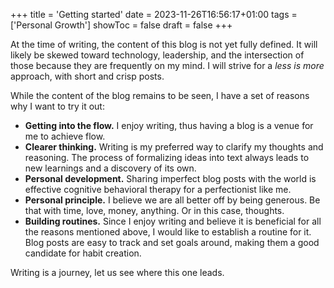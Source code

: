 +++
title = 'Getting started'
date = 2023-11-26T16:56:17+01:00
tags = ['Personal Growth']
showToc = false
draft = false
+++

At the time of writing, the content of this blog is not yet fully defined. It will likely be skewed toward technology, leadership, and the intersection of those because they are frequently on my mind. I will strive for a _less is more_ approach, with short and crisp posts.

While the content of the blog remains to be seen, I have a set of reasons why I want to try it out:

- **Getting into the flow.** I enjoy writing, thus having a blog is a venue for me to achieve flow.
- **Clearer thinking.** Writing is my preferred way to clarify my thoughts and reasoning. The process of formalizing ideas into text always leads to new learnings and a discovery of its own.
- **Personal development.** Sharing imperfect blog posts with the world is effective cognitive behavioral therapy for a perfectionist like me.
- **Personal principle.** I believe we are all better off by being generous. Be that with time, love, money, anything. Or in this case, thoughts.
- **Building routines.** Since I enjoy writing and believe it is beneficial for all the reasons mentioned above, I would like to establish a routine for it. Blog posts are easy to track and set goals around, making them a good candidate for habit creation.

Writing is a journey, let us see where this one leads.

